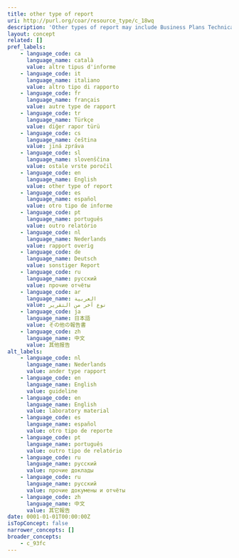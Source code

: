```yaml
---
title: other type of report
uri: http://purl.org/coar/resource_type/c_18wq
description: 'Other types of report may include Business Plans Technical Specifications, data management plans, recommendation reports, white papers, annual reports, auditor''s reports, workplace reports, census reports, trip reports, progress reports, investigative reports, budget reports, policy reports, demographic reports, credit reports, appraisal reports, inspection reports, military reports, bound reports, etc. [Source: https://en.wikipedia.org/wiki/Report]'
layout: concept
related: []
pref_labels:
    - language_code: ca
      language_name: català
      value: altre tipus d'informe
    - language_code: it
      language_name: italiano
      value: altro tipo di rapporto
    - language_code: fr
      language_name: français
      value: autre type de rapport
    - language_code: tr
      language_name: Türkçe
      value: diğer rapor türü
    - language_code: cs
      language_name: čeština
      value: jiná zpráva
    - language_code: sl
      language_name: slovenščina
      value: ostale vrste poročil
    - language_code: en
      language_name: English
      value: other type of report
    - language_code: es
      language_name: español
      value: otro tipo de informe
    - language_code: pt
      language_name: português
      value: outro relatório
    - language_code: nl
      language_name: Nederlands
      value: rapport overig
    - language_code: de
      language_name: Deutsch
      value: sonstiger Report
    - language_code: ru
      language_name: русский
      value: прочие отчёты
    - language_code: ar
      language_name: العربية
      value: نوع آخر من التقرير
    - language_code: ja
      language_name: 日本語
      value: その他の報告書
    - language_code: zh
      language_name: 中文
      value: 其他报告
alt_labels:
    - language_code: nl
      language_name: Nederlands
      value: ander type rapport
    - language_code: en
      language_name: English
      value: guideline
    - language_code: en
      language_name: English
      value: laboratory material
    - language_code: es
      language_name: español
      value: otro tipo de reporte
    - language_code: pt
      language_name: português
      value: outro tipo de relatório
    - language_code: ru
      language_name: русский
      value: прочие доклады
    - language_code: ru
      language_name: русский
      value: прочие докумены и отчёты
    - language_code: zh
      language_name: 中文
      value: 其它報告
date: 0001-01-01T00:00:00Z
isTopConcept: false
narrower_concepts: []
broader_concepts:
    - c_93fc
---
```


